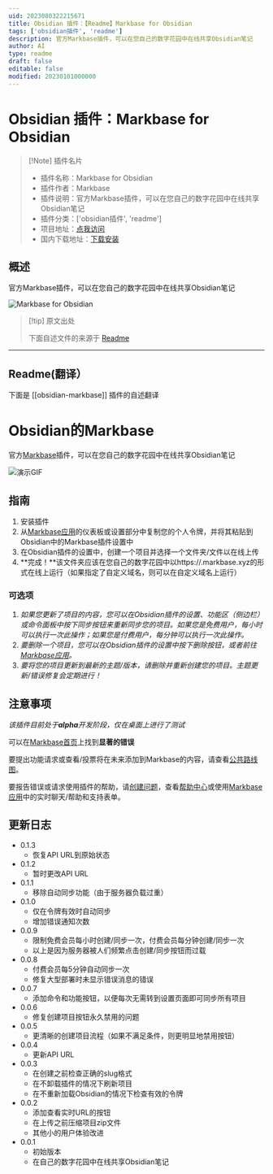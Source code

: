 ```yaml
---
uid: 2023080322215671
title: Obsidian 插件：【Readme】Markbase for Obsidian
tags: ['obsidian插件', 'readme']
description: 官方Markbase插件，可以在您自己的数字花园中在线共享Obsidian笔记
author: AI
type: readme
draft: false
editable: false
modified: 20230101000000
---
```


# Obsidian 插件：Markbase for Obsidian

> [!Note] 插件名片
> - 插件名称：Markbase for Obsidian
> - 插件作者：Markbase
> - 插件说明：官方Markbase插件，可以在您自己的数字花园中在线共享Obsidian笔记
> - 插件分类：['obsidian插件', 'readme']
> - 项目地址：[点我访问](https://github.com/markbase-obsidian/obsidian-markbase)
> - 国内下载地址：[下载安装](https://pkmer.cn/products/plugin/pluginMarket/?obsidian-markbase)

## 概述

官方Markbase插件，可以在您自己的数字花园中在线共享Obsidian笔记

![Markbase for Obsidian](https://cdn.pkmer.cn/covers/obsidian-markbase_new.gif!pkmer)

> [!tip] 原文出处
> 
>下面自述文件的来源于 [Readme](https://ghproxy.net/https://raw.githubusercontent.com/markbase-obsidian/obsidian-markbase/master/README.md)
> 

---

## Readme(翻译）

下面是 [[obsidian-markbase]] 插件的自述翻译


# Obsidian的Markbase

官方[Markbase](https://markbase.xyz)插件，可以在您自己的数字花园中在线共享Obsidian笔记

![演示GIF](./src/assets/demo.gif)

## 指南

1. 安装插件
2. 从[Markbase应用](https://app.markbase.xyz)的仪表板或设置部分中复制您的个人令牌，并将其粘贴到Obsidian中的Markbase插件设置中
3. 在Obsidian插件的设置中，创建一个项目并选择一个文件夹/文件以在线上传
4. **完成！**该文件夹应该在您自己的数字花园中以https://<project-slug>.markbase.xyz的形式在线上运行（如果指定了自定义域名，则可以在自定义域名上运行）

### 可选项

1. *如果您更新了项目的内容，您可以在Obsidian插件的设置、功能区（侧边栏）或命令面板中按下同步按钮来重新同步您的项目。如果您是免费用户，每小时可以执行一次此操作；如果您是付费用户，每分钟可以执行一次此操作。*
2. *要删除一个项目，您可以在Obsidian插件的设置中按下删除按钮，或者前往[Markbase应用](https://app.markbase.xyz)。*
3. *要将您的项目更新到最新的主题/版本，请删除并重新创建您的项目。主题更新/错误修复会定期进行！*

## 注意事项

*该插件目前处于**alpha**开发阶段，仅在桌面上进行了测试*

可以在[Markbase首页](https://markbase.xyz)上找到**显著的错误**

要提出功能请求或查看/投票将在未来添加到Markbase的内容，请查看[公共路线图](https://markbase.featurebase.app/)。

要报告错误或请求使用插件的帮助，请[创建问题](https://github.com/markbaseteam/obsidian-markbase)，查看[帮助中心](https://markbase.tawk.help/)或使用[Markbase应用](https://app.markbase.xyz)中的实时聊天/帮助和支持表单。

## 更新日志

- 0.1.3
  - 恢复API URL到原始状态
- 0.1.2
  - 暂时更改API URL
- 0.1.1
  - 移除自动同步功能（由于服务器负载过重）
- 0.1.0
  - 仅在令牌有效时自动同步
  - 增加错误通知次数
- 0.0.9
  - 限制免费会员每小时创建/同步一次，付费会员每分钟创建/同步一次
  - 以上是因为服务器被人们频繁点击创建/同步按钮而过载
- 0.0.8
  - 付费会员每5分钟自动同步一次
  - 修复大型部署时未显示错误消息的错误
- 0.0.7
  - 添加命令和功能按钮，以便每次无需转到设置页面即可同步所有项目
- 0.0.6
  - 修复创建项目按钮永久禁用的问题
- 0.0.5
  - 更清晰的创建项目流程（如果不满足条件，则更明显地禁用按钮）
- 0.0.4
  - 更新API URL
- 0.0.3
  - 在创建之前检查正确的slug格式
  - 在不卸载插件的情况下刷新项目
  - 在不重新加载Obsidian的情况下检查有效的令牌
- 0.0.2
  - 添加查看实时URL的按钮
  - 在上传之前压缩项目zip文件
  - 其他小的用户体验改进
- 0.0.1
  - 初始版本
  - 在自己的数字花园中在线共享Obsidian笔记




